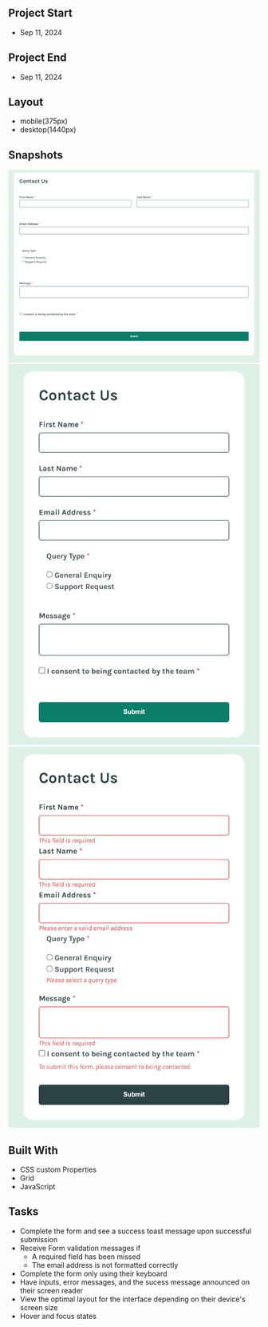 ## Project Start
- Sep 11, 2024

## Project End
- Sep 11, 2024

## Layout
- mobile(375px)
- desktop(1440px)

## Snapshots
![desktop](./assets/snapshots/desktop.png)
![mobile](./assets/snapshots/mobile.png)
![error](./assets/snapshots/error.png)

## Built With
- CSS custom Properties
- Grid
- JavaScript

## Tasks
- Complete the form and see a success toast message upon successful submission
- Receive Form validation messages if
    - A required field has been missed
    - The email address is not formatted correctly
- Complete the form only using their keyboard
- Have inputs, error messages, and the sucess message announced on their screen reader
- View the optimal layout for the interface depending on their device's screen size
- Hover and focus states 